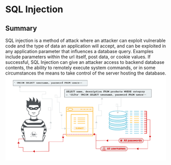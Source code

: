 # SQL Injection
## Summary
SQL injection is a method of attack where an attacker can exploit vulnerable code and the type of data an application will accept, and can be exploited in any application parameter that influences a database query. Examples include parameters within the url itself, post data, or cookie values. If successful, SQL Injection can give an attacker access to backend database contents, the ability to remotely execute system commands, or in some circumstances the means to take control of the server hosting the database. 
![Image1](Vulnerabilities/SQL%20INJECTION/IMAGES/SQL-I.png "SQL-I")
